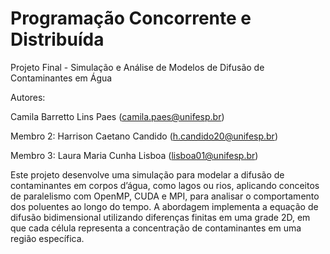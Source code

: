 # Programação Concorrente e Distribuída
Projeto Final - Simulação e Análise de Modelos de Difusão de Contaminantes em Água

Autores:

Camila Barretto Lins Paes (camila.paes@unifesp.br)

Membro 2: Harrison Caetano Candido (h.candido20@unifesp.br)

Membro 3: Laura Maria Cunha Lisboa (lisboa01@unifesp.br)

Este projeto desenvolve uma simulação para modelar a difusão de contaminantes em corpos d’água, como lagos ou rios, aplicando conceitos de paralelismo com OpenMP, CUDA e MPI, para analisar o comportamento dos poluentes ao longo do tempo. A abordagem implementa a equação de difusão bidimensional utilizando diferenças finitas em uma grade 2D, em que cada célula representa a concentração de contaminantes em uma região específica.
